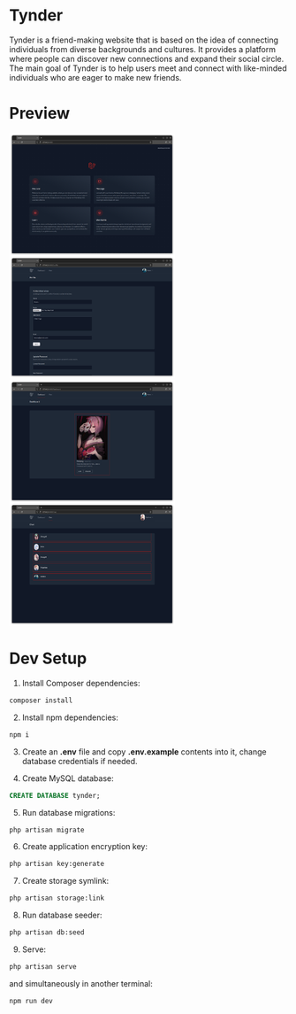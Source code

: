 # Tynder

Tynder is a friend-making website that is based on the idea of connecting individuals from diverse backgrounds and cultures. It provides a platform where people can discover new connections and expand their social circle. The main goal of Tynder is to help users meet and connect with like-minded individuals who are eager to make new friends.

# Preview

<img align="left" src="./img/welcome.png" alt="welcome page" width="300">
<img src="./img/profile.png" alt="profile page" width="300">

<img align="left"  src="./img/meet.png" alt="meet page" width="300">
<img src="./img/message.png" alt="message page" width="300">

# Dev Setup

1. Install Composer dependencies:

```sh
composer install
```

2. Install npm dependencies:

```sh
npm i
```

3. Create an **.env** file and copy **.env.example** contents into it, change database credentials if needed.

4. Create MySQL database:

```sql
CREATE DATABASE tynder;
```

5. Run database migrations:

```sh
php artisan migrate
```

6. Create application encryption key:

```sh
php artisan key:generate
```

7. Create storage symlink:

```sh
php artisan storage:link
```

8. Run database seeder:

```sh
php artisan db:seed
```

9. Serve:

```sh
php artisan serve
```

and simultaneously in another terminal:

```sh
npm run dev
```